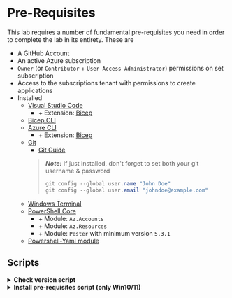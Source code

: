 
# Pre-Requisites

This lab requires a number of fundamental pre-requisites you need in order to complete the lab in its entirety. These are
- A GitHub Account
- An active Azure subscription
- `Owner` (or `Contributor` + `User Access Administrator`) permissions on set subscription
- Access to the subscriptions tenant with permissions to create applications
- Installed
  - [Visual Studio Code](https://code.visualstudio.com/Download)
    - \+ Extension: [Bicep](https://docs.microsoft.com/en-us/azure/azure-resource-manager/bicep/install)
  - [Bicep CLI](https://docs.microsoft.com/en-us/azure/azure-resource-manager/bicep/install#manual-with-powershell)
  - [Azure CLI](https://docs.microsoft.com/en-us/cli/azure/install-azure-cli)
    - \+ Extension: [Bicep](https://docs.microsoft.com/en-us/azure/azure-resource-manager/bicep/install#azure-cli)
  - [Git](https://git-scm.com/downloads)
    - [Git Guide](https://rogerdudler.github.io/git-guide/)
    > ***Note:*** If just installed, don't forget to set both your git username & password
    > ```PowerShell
    > git config --global user.name "John Doe"
    > git config --global user.email "johndoe@example.com"
    > ```
  - [Windows Terminal](https://www.microsoft.com/en-US/p/windows-terminal/9n0dx20hk701?activetab=pivot:overviewtab)
  - [PowerShell Core](https://docs.microsoft.com/en-us/powershell/scripting/install/installing-powershell?view=powershell-7.2)
    - \+ Module: `Az.Accounts`
    - \+ Module: `Az.Resources`
    - \+ Module: `Pester` with minimum version `5.3.1`
  - [Powershell-Yaml module](https://www.powershellgallery.com/packages/powershell-yaml/0.4.2)

## Scripts

<details>
<summary><b>Check version script</b></summary>

```powershell
    az --version
    bicep --version
    git --version
    code --version
    pwsh --version
    Get-Module -Name 'Az.Accounts' -ListAvailable
    Get-Module -Name 'Az.Resources' -ListAvailable
    Get-Module -Name 'Pester' -ListAvailable
```
</details>


<details>
<summary><b>Install pre-requisites script (only Win10/11)</b></summary>

> **Note:** You must have `winget` installed. You can achieve this by installing the App `App Installer` from the [Microsoft Store](https://www.microsoft.com/store/productId/9NBLGGH4NNS1).

```PowerShell
# WinGet software
winget install --id 'Git.Git' -e --source winget
winget install --id 'Microsoft.PowerShell' -e --source winget
winget install --id 'Microsoft.AzureCLI' -e --source winget
winget install --id 'Microsoft.Bicep' -e --source winget
winget install --id 'Microsoft.VisualStudioCode' -e --source winget
winget install --id 'GitHub.GitHubDesktop' -e --source winget
winget install --id 'Microsoft.WindowsTerminal' -e --source winget

# VS Code Extensions
code --install-extension 'ms-azuretools.vscode-bicep'
code --install-extension 'ms-vscode.PowerShell'
code --install-extension 'msazurermtools.azurerm-vscode-tools'
code --install-extension 'ms-vscode.azurecli'

# Installing or updating PowerShell modules may require elevated permissions.
Install-Module -Name 'Az.Accounts' -Scope 'CurrentUser' -Force
Install-Module -Name 'Az.Resources' -Scope 'CurrentUser' -Force
Install-Module -Name 'Pester' -Scope 'CurrentUser' -Force
Install-Module -Name 'powershell-yaml' -Scope 'CurrentUser' -Force
```

If you already have the Azure CLI installed, please update your CLI installation with `az upgrade`.  
You should also update the PowerShell modules, if installed, with `Update-Module`.

</details>
